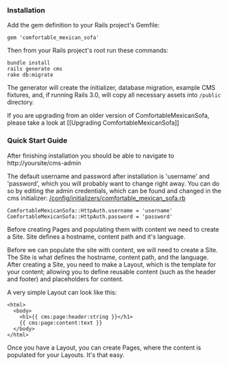 ### Installation
Add the gem definition to your Rails project's Gemfile:
    
    gem 'comfortable_mexican_sofa'
    
Then from your Rails project's root run these commands:
    
    bundle install
    rails generate cms
    rake db:migrate

The generator will create the initializer, database migration, example CMS fixtures, and, if running Rails 3.0, will copy all necessary assets into `/public` directory.

If you are upgrading from an older version of ComfortableMexicanSofa, please take a look at [[Upgrading ComfortableMexicanSofa]]

### Quick Start Guide
After finishing installation you should be able to navigate to http://yoursite/cms-admin

The default username and password after installation is 'username' and 'password', which you will probably want to change right away. You can do so by editing the admin credentials, which can be found and changed in the cms initializer: [/config/initializers/comfortable\_mexican\_sofa.rb](https://github.com/twg/comfortable-mexican-sofa/blob/master/config/initializers/comfortable_mexican_sofa.rb)

    ComfortableMexicanSofa::HttpAuth.username = 'username'
    ComfortableMexicanSofa::HttpAuth.password = 'password'

Before creating Pages and populating them with content we need to create a Site. Site defines a hostname, content path and it's language.

Before we can populate the site with content, we will need to create a Site. The Site is what defines the hostname, content path, and the language. After creating a Site, you need to make a Layout, which is the template for your content; allowing you to define reusable content (such as the header and footer) and placeholders for content.

A very simple Layout can look like this:
    
    <html>
      <body>
        <h1>{{ cms:page:header:string }}</h1>
        {{ cms:page:content:text }}
      </body>
    </html>

Once you have a Layout, you can create Pages, where the content is populated for your Layouts. It's that easy.